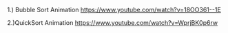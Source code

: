1.) Bubble Sort Animation
    https://www.youtube.com/watch?v=18OO361--1E

2.)QuickSort Animation
    https://www.youtube.com/watch?v=WprjBK0p6rw

    
